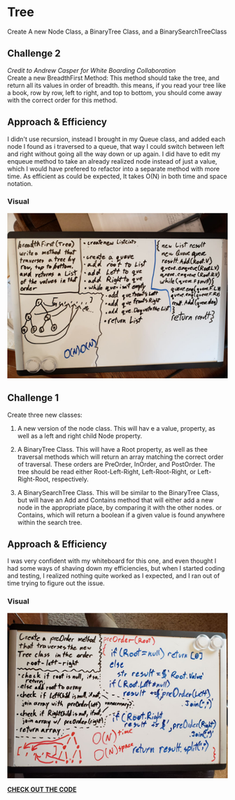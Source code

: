 # Tree
Create A new Node Class, a BinaryTree Class, and a BinarySearchTreeClass

## Challenge 2
*Credit to Andrew Casper for White Boarding Collaboration*  
Create a new BreadthFirst Method:
This method should take the tree, and return all its values in order of breadth. this means, if you read your tree like a book, row by row, left to right, and top to bottom, you should come away with the correct order for this method.

## Approach & Efficiency
I didn't use recursion, instead I brought in my Queue class, and added each node I found as i traversed to a queue, that way I could switch between left and right without going all the way down or up again. I did have to edit my enqueue method to take an already realized node instead of just a value, which I would have prefered to refactor into a separate method with more time. As efficient as could be expected, It takes O(N) in both time and space notation.

### Visual
![image](../../../assets/Breadth.jpg)

## Challenge 1
Create three new classes:  

1. A new version of the node class. This will hav e a value, property, as well as a left and right child Node property.  

2. A BinaryTree Class. This will have a Root property, as well as thee traversal methods which will return an array matching the correct order of traversal. These orders are PreOrder, InOrder, and PostOrder. The tree should be read either Root-Left-Right, Left-Root-Right, or Left-Right-Root, respectively.

3. A BinarySearchTree Class. This will be similar to the BinaryTree Class, but will have an Add and Contains method that will either add a new node in the appropriate place, by comparing it with the other nodes. or Contains, which will return a boolean if a given value is found anywhere within the search tree.

## Approach & Efficiency
I was very confident with my whiteboard for this one, and even thought I had some ways of shaving down my efficiencies, but when I started coding and testing, I realized nothing quite worked as I expected, and I ran out of time trying to figure out the issue.

### Visual
![image](../../../assets/Tree.jpg)

[__CHECK OUT THE CODE__](Tree/Program.cs)

